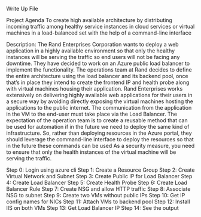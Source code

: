 Write Up File

Project Agenda
To create high available architecture by distributing incoming traffic among healthy service instances in cloud services or virtual machines in a load-balanced set with the help of a command-line interface
 
Description:
The Rand Enterprises Corporation wants to deploy a web application in a highly available environment so that only the healthy instances will be serving the traffic so end users will not be facing any downtime. They have decided to work on an Azure public load balancer to implement the functionality.
The operations team at Rand decides to define the entire architecture using the load balancer and its backend pool, once that’s in place they intend to create the frontend IP and health probe along with virtual machines housing their application.
Rand Enterprises works extensively on delivering highly available web applications for their users in a secure way by avoiding directly exposing the virtual machines hosting the applications to the public internet. The communication from the application in the VM to the end-user must take place via the Load Balancer.
The expectation of the operation team is to create a reusable method that can be used for automation if in the future we need to deploy the same kind of infrastructure. So, rather than deploying resources in the Azure portal, they should leverage the command-line interface to deploy the resources so that in the future these commands can be used
As a security measure, you need to ensure that only the health instances of the virtual machine will be serving the traffic.

Step 0: Login using azure cli
Step 1: Create a Resource Group
Step 2: Create Virtual Network and Subnet
Step 3: Create Public IP for Load Balancer
Step 4: Create Load Balancer
Step 5: Create Health Probe
Step 6: Create Load Balancer Rule
Step 7: Create NSG and allow HTTP traffic
Step 8: Associate NSG to subnet
Step 9: Create two VMs without public IPs
Step 10: Get IP config names for NICs
Step 11: Attach VMs to backend pool
Step 12: Install IIS on both VMs
Step 13: Get Load Balancer IP
Step 14: See the output
